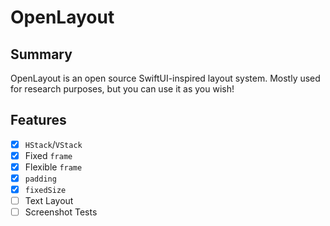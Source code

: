 # OpenLayout

## Summary

OpenLayout is an open source SwiftUI-inspired layout system. Mostly used for research purposes, but you can use it as you wish!

## Features
- [x] `HStack`/`VStack`
- [x] Fixed `frame`
- [x] Flexible `frame`
- [x] `padding`
- [x] `fixedSize`
- [ ] Text Layout
- [ ] Screenshot Tests
